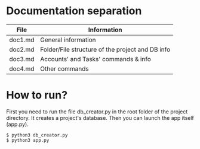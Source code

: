 # Documentation separation
| File    | Information                                      |
|---------|--------------------------------------------------|
| doc1.md | General information                              |
| doc2.md | Folder/File structure of the project and DB info |
| doc3.md | Accounts' and Tasks' commands & info             |
| doc4.md | Other commands                                   |

# How to run?
First you need to run the file db_creator.py in the root folder of the project directory. It creates a project's database.
Then you can launch the app itself (app.py).

```shell
$ python3 db_creator.py
$ python3 app.py
```
